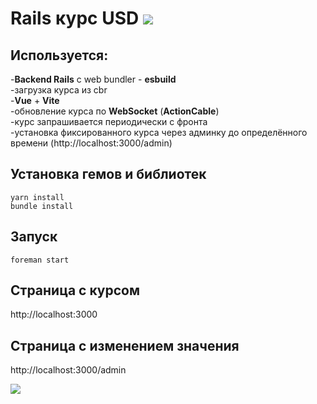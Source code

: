 # Rails курс USD ![](https://github.com/kirkhal0909/rails_test/actions/workflows/exchange_rate.yml/badge.svg)

## Используется:
-**Backend Rails** с web bundler - **esbuild**\
-загрузка курса из cbr\
-**Vue** + **Vite**\
-обновление курса по **WebSocket** (**ActionCable**)\
-курс запрашивается периодически с фронта\
-установка фиксированного курса через админку до определённого времени (http://localhost:3000/admin)

## Установка гемов и библиотек
```
yarn install
bundle install
```

## Запуск
```
foreman start
```

## Страница с курсом
http://localhost:3000

## Страница с изменением значения
http://localhost:3000/admin

![](_readme/app.gif)
